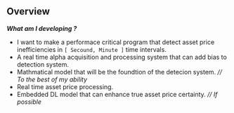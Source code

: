 
## Overview

***What am I developing ?***
+ I want to make a performace critical program that detect asset price inefficiencies in `[ Secound, Minute ]` time intervals.
+ A real time alpha acquisition and processing system that can add bias to detection system.
+ Mathmatical model that will be the foundtion of the detecion system. *// To the best of my ability*
+ Real time asset price processing.
+ Embedded DL model that can enhance true asset price certainty. *// If possible*
